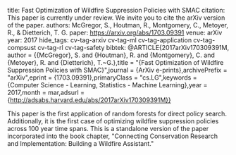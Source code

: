 title: Fast Optimization of Wildfire Suppression Policies with SMAC
citation: This paper is currently under review. We invite you to cite the arXiv version of the paper.
authors: McGregor, S., Houtman, R., Montgomery, C., Metoyer, R., & Dietterich, T. G.
paper: https://arxiv.org/abs/1703.09391
venue: arXiv
year: 2017
hide_tags: cv-tag-arxiv cv-tag-ml cv-tag-application cv-tag-compsust cv-tag-rl cv-tag-safety
bibtek: @ARTICLE{2017arXiv170309391M, author = {{McGregor}, S. and {Houtman}, R. and {Montgomery}, C. and {Metoyer}, R. and {Dietterich}, T.~G.},title = "{Fast Optimization of Wildfire Suppression Policies with SMAC}",journal = {ArXiv e-prints},archivePrefix = "arXiv",eprint = {1703.09391},primaryClass = "cs.LG",keywords = {Computer Science - Learning, Statistics - Machine Learning},year = 2017,month = mar,adsurl = {http://adsabs.harvard.edu/abs/2017arXiv170309391M}}

This paper is the first application of random forests for direct policy search. Additionally, it is the first case of optimizing wildfire suppression policies across 100 year time spans. This is a standalone version of the paper incorporated into the book chapter, "Connecting Conservation Research and Implementation: Building a Wildfire Assistant."
